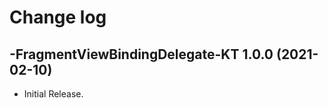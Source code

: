 # Change log

-FragmentViewBindingDelegate-KT 1.0.0 (2021-02-10)
--------------------------------

- Initial Release.